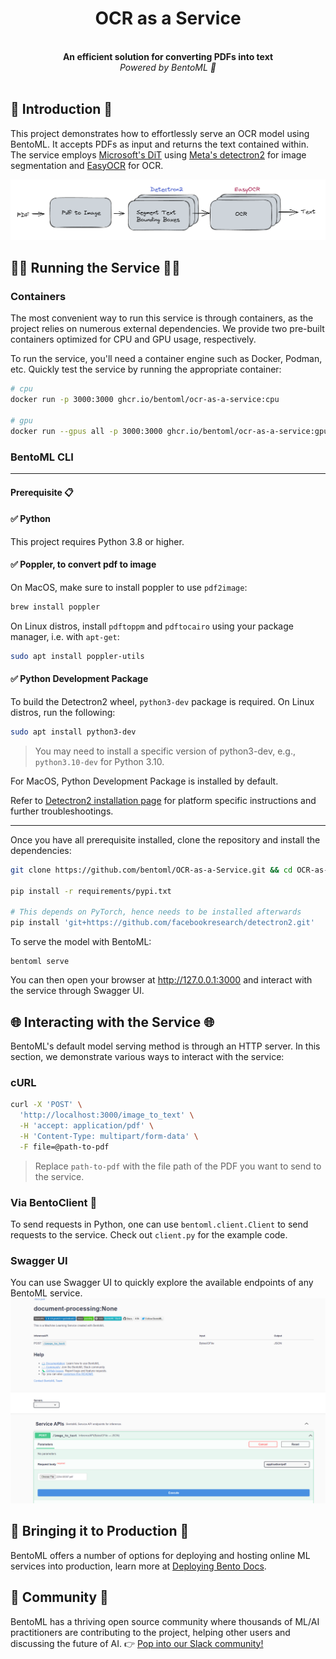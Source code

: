 <div align="center">
    <h1 align="center">OCR as a Service</h1>
    <br>
    <strong>An efficient solution for converting PDFs into text<br></strong>
    <i>Powered by BentoML 🍱</i>
    <br>
</div>
<br>

## 📖 Introduction 📖
This project demonstrates how to effortlessly serve an OCR model using BentoML. It accepts PDFs as input and returns the text contained within. The service employs [Microsoft's DiT](https://github.com/microsoft/unilm/tree/master/dit) using [Meta's detectron2](https://github.com/facebookresearch/detectron2) for image segmentation and [EasyOCR](https://github.com/JaidedAI/EasyOCR) for OCR.  

![Architecture](images/architecture.png)

## 🏃‍♂️ Running the Service 🏃‍♂️
### Containers
The most convenient way to run this service is through containers, as the project relies on numerous external dependencies. We provide two pre-built containers optimized for CPU and GPU usage, respectively. 

To run the service, you'll need a container engine such as Docker, Podman, etc. Quickly test the service by running the appropriate container:

```bash
# cpu
docker run -p 3000:3000 ghcr.io/bentoml/ocr-as-a-service:cpu

# gpu
docker run --gpus all -p 3000:3000 ghcr.io/bentoml/ocr-as-a-service:gpu
```

### BentoML CLI

---
#### **Prerequisite 📋**
#### ✅ Python
This project requires Python 3.8 or higher.
#### ✅ Poppler, to convert pdf to image
On MacOS, make sure to install poppler to use `pdf2image`:
```bash
brew install poppler
```

On Linux distros, install `pdftoppm` and `pdftocairo` using your package manager, i.e. with `apt-get`:
```bash
sudo apt install poppler-utils
```

#### ✅ Python Development Package 
To build the Detectron2 wheel, `python3-dev` package is required. On Linux distros, run the following:
```bash
sudo apt install python3-dev
```
> You may need to install a specific version of python3-dev, e.g., `python3.10-dev` for Python 3.10.

For MacOS, Python Development Package is installed by default.

Refer to [Detectron2 installation page](https://detectron2.readthedocs.io/en/latest/tutorials/install.html) for platform specific instructions and further troubleshootings.

---
Once you have all prerequisite installed, clone the repository and install the dependencies:
```bash
git clone https://github.com/bentoml/OCR-as-a-Service.git && cd OCR-as-a-Service

pip install -r requirements/pypi.txt

# This depends on PyTorch, hence needs to be installed afterwards
pip install 'git+https://github.com/facebookresearch/detectron2.git'
```

To serve the model with BentoML:
```
bentoml serve
```

You can then open your browser at http://127.0.0.1:3000 and interact with the service through Swagger UI.

## 🌐 Interacting with the Service 🌐
BentoML's default model serving method is through an HTTP server. In this section, we demonstrate various ways to interact with the service:
### cURL
```bash
curl -X 'POST' \
  'http://localhost:3000/image_to_text' \
  -H 'accept: application/pdf' \
  -H 'Content-Type: multipart/form-data' \
  -F file=@path-to-pdf
```
> Replace `path-to-pdf` with the file path of the PDF you want to send to the service.

### Via BentoClient 🐍
To send requests in Python, one can use ``bentoml.client.Client`` to send requests to the service. Check out `client.py` for the example code.

### Swagger UI
You can use Swagger UI to quickly explore the available endpoints of any BentoML service.
![Swagger UI](images/swagger.png)


## 🚀 Bringing it to Production 🚀
BentoML offers a number of options for deploying and hosting online ML services into production, learn more at [Deploying Bento Docs](https://docs.bentoml.org/en/latest/concepts/deploy.html).

## 👥 Community 👥
BentoML has a thriving open source community where thousands of ML/AI practitioners are 
contributing to the project, helping other users and discussing the future of AI. 👉 [Pop into our Slack community!](https://l.bentoml.com/join-slack)






